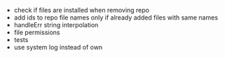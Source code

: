 - check if files are installed when removing repo
- add ids to repo file names only if already added files with same names
- handleErr string interpolation
- file permissions
- tests
- use system log instead of own